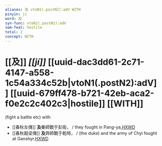 ```yaml
---
aliases: 及 vtoN1(.postN2):adV WITH
pinyin: jí
word: 及
syn-func: vtoN1(.postN2):adV
sem-feat: hostile
total: 2
concept: WITH 
---
```

# [[及]] *[[jí]]*  [[uuid-dac3dd61-2c71-4147-a558-1c54a334c52b|vtoN1(.postN2):adV]] [[uuid-679ff478-b721-42eb-aca2-f0e2c2c402c3|hostile]] [[WITH]]
(fight a battle etc) with
 - [[春秋左傳]] **及**秦師戰于彭衙， / they fought in Pang-ya,[HXWD](https://hxwd.org/textview.html?location=KR1e0001_tls_006-36a.12)
 - [[春秋穀梁傳]] **及**齊師戰于乾時， / (the duke) and the army of Chyi fought at Ganshyr.[HXWD](https://hxwd.org/textview.html?location=KR1e0008_tls_003-58a.4)